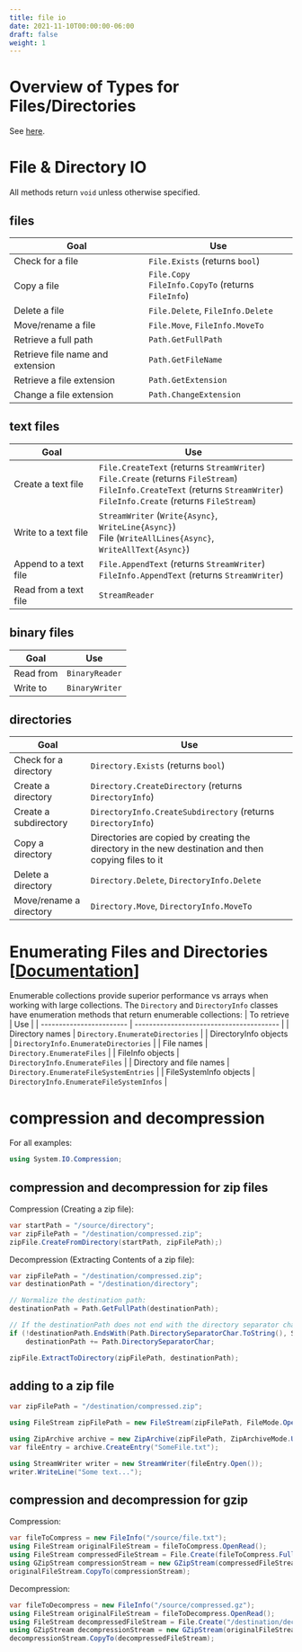 ```yaml
---
title: file io
date: 2021-11-10T00:00:00-06:00
draft: false
weight: 1
---
```


# Overview of Types for Files/Directories
See [here](../overview#overview-of-types-for-filesdirectories).

# File & Directory IO
All methods return `void` unless otherwise specified.

## files
| Goal                             | Use                                                        |
| -------------------------------- | ---------------------------------------------------------- |
| Check for a file                 | `File.Exists` (returns `bool`)                             |
| Copy a file                      | `File.Copy` <br />  `FileInfo.CopyTo` (returns `FileInfo`) |
| Delete a file                    | `File.Delete`, `FileInfo.Delete`                           |
| Move/rename a file               | `File.Move`, `FileInfo.MoveTo`                             |
| Retrieve a full path             | `Path.GetFullPath`                                         |
| Retrieve file name and extension | `Path.GetFileName`                                         |
| Retrieve a file extension        | `Path.GetExtension`                                        |
| Change a file extension          | `Path.ChangeExtension`                                     |

## text files
| Goal                  | Use                                                                                                                                                                                          |
| --------------------- | -------------------------------------------------------------------------------------------------------------------------------------------------------------------------------------------- |
| Create a text file    | `File.CreateText` (returns `StreamWriter`) <br /> `File.Create` (returns `FileStream`) <br /> `FileInfo.CreateText` (returns `StreamWriter`) <br /> `FileInfo.Create` (returns `FileStream`) |
| Write to a text file  | `StreamWriter` (`Write{Async}`, `WriteLine{Async}`) <br /> File (`WriteAllLines{Async}`, `WriteAllText{Async}`)                                                                              |
| Append to a text file | `File.AppendText` (returns `StreamWriter`) <br /> `FileInfo.AppendText` (returns `StreamWriter`)                                                                                             |
| Read from a text file | `StreamReader`                                                                                                                                                                               |

## binary files
| Goal      | Use            |
| --------- | -------------- |
| Read from | `BinaryReader` |
| Write to  | `BinaryWriter` |

## directories
| Goal                    | Use                                                                                                  |
| ----------------------- | ---------------------------------------------------------------------------------------------------- |
| Check for a directory   | `Directory.Exists` (returns `bool`)                                                                  |
| Create a directory      | `Directory.CreateDirectory` (returns `DirectoryInfo`)                                                |
| Create a subdirectory   | `DirectoryInfo.CreateSubdirectory` (returns `DirectoryInfo`)                                         |
| Copy a directory        | Directories are copied by creating the directory in the new destination and then copying files to it |
| Delete a directory      | `Directory.Delete`, `DirectoryInfo.Delete`                                                           |
| Move/rename a directory | `Directory.Move`, `DirectoryInfo.MoveTo`                                                             |

# Enumerating Files and Directories [[Documentation](https://learn.microsoft.com/en-us/dotnet/standard/io/how-to-enumerate-directories-and-files)]  

Enumerable collections provide superior performance vs arrays when working with large collections. The `Directory` and
`DirectoryInfo` classes have enumeration methods that return enumerable collections:
| To retrieve              | Use                                      |
| ------------------------ | ---------------------------------------- |
| Directory names          | `Directory.EnumerateDirectories`         |
| DirectoryInfo objects    | `DirectoryInfo.EnumerateDirectories`     |
| File names               | `Directory.EnumerateFiles`               |
| FileInfo objects         | `DirectoryInfo.EnumerateFiles`           |
| Directory and file names | `Directory.EnumerateFileSystemEntries`   |
| FileSystemInfo objects   | `DirectoryInfo.EnumerateFileSystemInfos` |

# compression and decompression
For all examples:
```cs
using System.IO.Compression;
```

## compression and decompression for zip files
Compression (Creating a zip file):
```cs
var startPath = "/source/directory";
var zipFilePath = "/destination/compressed.zip";
zipFile.CreateFromDirectory(startPath, zipFilePath);)
```

Decompression (Extracting Contents of a zip file):
```cs
var zipFilePath = "/destination/compressed.zip";
var destinationPath = "/destination/directory";

// Normalize the destination path:
destinationPath = Path.GetFullPath(destinationPath);

// If the destinationPath does not end with the directory separator character, a path traversal attack is possible:
if (!destinationPath.EndsWith(Path.DirectorySeparatorChar.ToString(), StringComparison.Ordinal))
    destinationPath += Path.DirectorySeparatorChar;

zipFile.ExtractToDirectory(zipFilePath, destinationPath);
```

## adding to a zip file
```cs
var zipFilePath = "/destination/compressed.zip";

using FileStream zipFilePath = new FileStream(zipFilePath, FileMode.Open);

using ZipArchive archive = new ZipArchive(zipFilePath, ZipArchiveMode.Update);
var fileEntry = archive.CreateEntry("SomeFile.txt");

using StreamWriter writer = new StreamWriter(fileEntry.Open());
writer.WriteLine("Some text...");
```

## compression and decompression for gzip
Compression:
```cs
var fileToCompress = new FileInfo("/source/file.txt");
using FileStream originalFileStream = fileToCompress.OpenRead();
using FileStream compressedFileStream = File.Create(fileToCompress.FullName + ".gz");
using GZipStream compressionStream = new GZipStream(compressedFileStream, CompressionMode.Compress);
originalFileStream.CopyTo(compressionStream);
```

Decompression:
```cs
var fileToDecompress = new FileInfo("/source/compressed.gz");
using FileStream originalFileStream = fileToDecompress.OpenRead();
using FileStream decompressedFileStream = File.Create("/destination/decompressed.txt");
using GZipStream decompressionStream = new GZipStream(originalFileStream, CompressionMode.Decompress);
decompressionStream.CopyTo(decompressedFileStream);
```